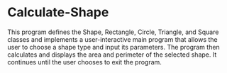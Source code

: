 # Calculate-Shape
This program defines the Shape, Rectangle, Circle, Triangle, and Square classes and implements a user-interactive main program that allows the user to choose a shape type and input its parameters. The program then calculates and displays the area and perimeter of the selected shape. It continues until the user chooses to exit the program.
